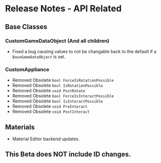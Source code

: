 ﻿# Release Notes - API Related

## Base Classes

### CustomGameDataObject (And all children)

- Fixed a bug causing values to not be changable back to the default if a `BaseGameDataObject` is set.

### CustomAppliance

- Removed Obsolete `bool ForceIsRotationPossible`
- Removed Obsolete `bool IsRotationPossible`
- Removed Obsolete `void PostRotate`
- Removed Obsolete `bool ForceIsInteractPossible`
- Removed Obsolete `bool IsInteractPossible`
- Removed Obsolete `void PreInteract`
- Removed Obsolete `void PostInteract`

## Materials

- Material Editor backend updates.

## This Beta does NOT include ID changes.
